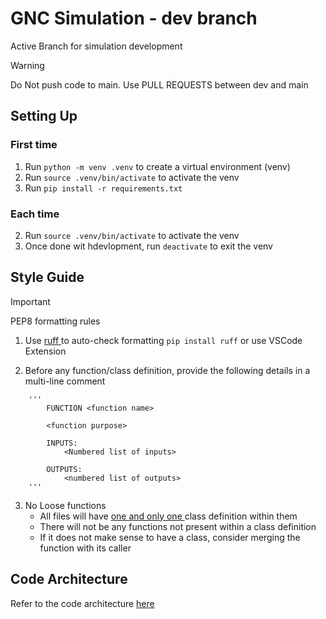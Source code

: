 # GNC Simulation - dev branch

Active Branch for simulation development

> [!WARNING]
Do Not push code to main. Use PULL REQUESTS between dev and main


## Setting Up
### First time
1. Run `python -m venv .venv` to create a virtual environment (venv)
2. Run `source .venv/bin/activate` to activate the venv
3. Run `pip install -r requirements.txt`

### Each time
2. Run `source .venv/bin/activate` to activate the venv
3. Once done wit hdevlopment, run `deactivate` to exit the venv

## Style Guide
> [!IMPORTANT]
> PEP8 formatting rules

1. Use <u> ruff </u> to auto-check formatting
``` pip install ruff ``` or use VSCode Extension

2. Before any function/class definition, provide the following details in a multi-line comment
```
    '''
        FUNCTION <function name>

        <function purpose>
        
        INPUTS:
            <Numbered list of inputs>
            
        OUTPUTS:
            <numbered list of outputs>
    '''  
```

3. No Loose functions
    - All files will have <u> one and only one </u> class definition within them
    - There will not be any functions not present within a class definition
    - If it does not make sense to have a class, consider merging the function with its caller

## Code Architecture
Refer to the code architecture <a href="https://www.notion.so/Physics-Model-Simulation-Architecture-10648018d82a80d4a90ce8fb38b47777">here</a>


